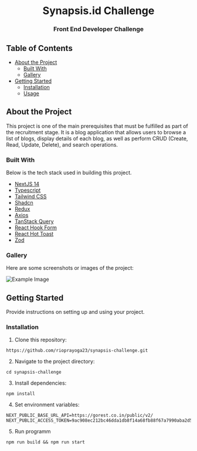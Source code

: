 <h1 align="center">Synapsis.id Challenge</h1>
<h3 align="center">Front End Developer Challenge</h3>

## Table of Contents

- [About the Project](#about-the-project)
  - [Built With](#built-with)
  - [Gallery](#gallery)
- [Getting Started](#getting-started)
  - [Installation](#installation)
  - [Usage](#usage)

## About the Project

This project is one of the main prerequisites that must be fulfilled as part of the recruitment stage. 
It is a blog application that allows users to browse a list of blogs, display details of each blog, 
as well as perform CRUD (Create, Read, Update, Delete), and search operations.

### Built With

Below is the tech stack used in building this project.

- [NextJS 14](https://nextjs.org/)
- [Typescript](https://www.typescriptlang.org/)
- [Tailwind CSS](https://tailwindcss.com/)
- [Shadcn](https://shadcn.com/)
- [Redux](https://redux.js.org/)
- [Axios](https://axios-http.com/)
- [TanStack Query](https://react-query.tanstack.com/)
- [React Hook Form](https://react-hook-form.com/)
- [React Hot Toast](https://react-hot-toast.com/)
- [Zod](https://zod.dev/)

### Gallery

Here are some screenshots or images of the project:

![Example Image](https://imagetolink.com/ib/BpYVXtS3bu.png)

## Getting Started

Provide instructions on setting up and using your project.

### Installation

1. Clone this repository:
```
https://github.com/rioprayoga23/synapsis-challenge.git
```
2. Navigate to the project directory:
```
cd synapsis-challenge
```
3. Install dependencies:
```
npm install
```
4. Set environment variables:
```
NEXT_PUBLIC_BASE_URL_API=https://gorest.co.in/public/v2/
NEXT_PUBLIC_ACCESS_TOKEN=9ac908ec212bc46dda1db8f14a68fb88f67a7990aba2d53c4e97060402709f74
```
5. Run programm
```
npm run build && npm run start
```



